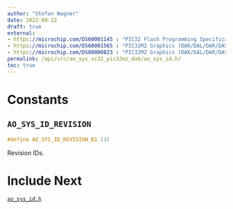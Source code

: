 ```yaml
---
author: "Stefan Wagner"
date: 2022-09-22
draft: true
external:
- https://microchip.com/DS60001145 : "PIC32 Flash Programming Specification"
- https://microchip.com/DS60001565 : "PIC32MZ Graphics (DAK/DAL/DAR/DAS) Family Data sheet"
- https://microchip.com/DS80000823 : "PIC32MZ Graphics (DAK/DAL/DAR/DAS) Family Errata"
permalink: /api/src/ao_sys_xc32_pic32mz_dak/ao_sys_id.h/
toc: true
---
```


# Constants

## `AO_SYS_ID_REVISION`

```c
#define AO_SYS_ID_REVISION_B1 (3)
```

Revision IDs.

# Include Next

[`ao_sys_id.h`](../ao_sys_xc32_pic32/ao_sys_id.h.md)
